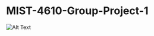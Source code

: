 # MIST-4610-Group-Project-1

![Alt Text]([path/to/your/image.png](https://github.com/Evan2114/MIST-4610-Group-Project-1/blob/main/Conversation%201.png)https://github.com/Evan2114/MIST-4610-Group-Project-1/blob/main/Conversation%201.png)
